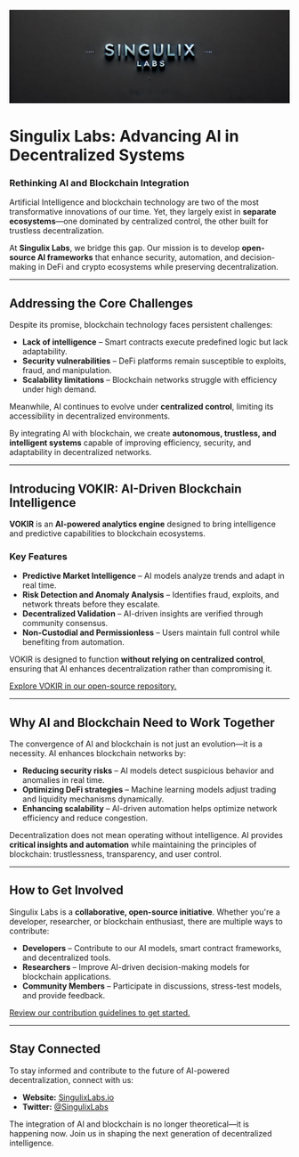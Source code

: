 ![Singulix Labs Banner](https://github.com/Singulix-Labs/.github/blob/main/singulix%20banner.jpeg)

# Singulix Labs: Advancing AI in Decentralized Systems  

### Rethinking AI and Blockchain Integration  

Artificial Intelligence and blockchain technology are two of the most transformative innovations of our time. Yet, they largely exist in **separate ecosystems**—one dominated by centralized control, the other built for trustless decentralization.  

At **Singulix Labs**, we bridge this gap. Our mission is to develop **open-source AI frameworks** that enhance security, automation, and decision-making in DeFi and crypto ecosystems while preserving decentralization.  

---

## Addressing the Core Challenges  

Despite its promise, blockchain technology faces persistent challenges:  

- **Lack of intelligence** – Smart contracts execute predefined logic but lack adaptability.  
- **Security vulnerabilities** – DeFi platforms remain susceptible to exploits, fraud, and manipulation.  
- **Scalability limitations** – Blockchain networks struggle with efficiency under high demand.  

Meanwhile, AI continues to evolve under **centralized control**, limiting its accessibility in decentralized environments.  

By integrating AI with blockchain, we create **autonomous, trustless, and intelligent systems** capable of improving efficiency, security, and adaptability in decentralized networks.  

---

## Introducing VOKIR: AI-Driven Blockchain Intelligence  

**VOKIR** is an **AI-powered analytics engine** designed to bring intelligence and predictive capabilities to blockchain ecosystems.  

### Key Features  

- **Predictive Market Intelligence** – AI models analyze trends and adapt in real time.  
- **Risk Detection and Anomaly Analysis** – Identifies fraud, exploits, and network threats before they escalate.  
- **Decentralized Validation** – AI-driven insights are verified through community consensus.  
- **Non-Custodial and Permissionless** – Users maintain full control while benefiting from automation.  

VOKIR is designed to function **without relying on centralized control**, ensuring that AI enhances decentralization rather than compromising it.  

[Explore VOKIR in our open-source repository.](#)  

---

## Why AI and Blockchain Need to Work Together  

The convergence of AI and blockchain is not just an evolution—it is a necessity. AI enhances blockchain networks by:  

- **Reducing security risks** – AI models detect suspicious behavior and anomalies in real time.  
- **Optimizing DeFi strategies** – Machine learning models adjust trading and liquidity mechanisms dynamically.  
- **Enhancing scalability** – AI-driven automation helps optimize network efficiency and reduce congestion.  

Decentralization does not mean operating without intelligence. AI provides **critical insights and automation** while maintaining the principles of blockchain: trustlessness, transparency, and user control.  

---

## How to Get Involved  

Singulix Labs is a **collaborative, open-source initiative**. Whether you're a developer, researcher, or blockchain enthusiast, there are multiple ways to contribute:  

- **Developers** – Contribute to our AI models, smart contract frameworks, and decentralized tools.  
- **Researchers** – Improve AI-driven decision-making models for blockchain applications.  
- **Community Members** – Participate in discussions, stress-test models, and provide feedback.  

[Review our contribution guidelines to get started.](#)  

---

## Stay Connected  

To stay informed and contribute to the future of AI-powered decentralization, connect with us:  

- **Website:** [SingulixLabs.io](#)  
- **Twitter:** [@SingulixLabs](#)  

The integration of AI and blockchain is no longer theoretical—it is happening now. Join us in shaping the next generation of decentralized intelligence.  
